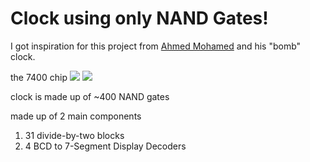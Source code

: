 # Clock using only NAND Gates!
I got inspiration for this project from [Ahmed Mohamed](https://en.wikipedia.org/wiki/Ahmed_Mohamed_clock_incident#Hoax_allegations_and_conspiracy_theories) and his "bomb" clock.

the 7400 chip
<img src="http://dangerousprototypes.com/blog/wp-content/media/2011/08/7400.jpg">
<img src="https://upload.wikimedia.org/wikipedia/commons/c/cc/Logic-gate-nand-us.png">

clock is made up of ~400 NAND gates

made up of 2 main components
1. 31 divide-by-two blocks
2. 4 BCD to 7-Segment Display Decoders

